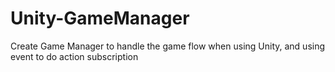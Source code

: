 # Unity-GameManager
Create Game Manager to handle the game flow when using Unity, and using event to do action subscription
